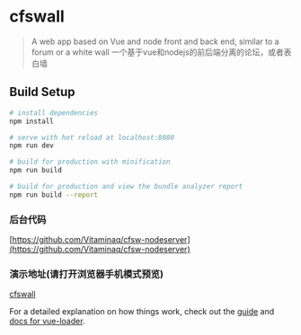 # cfswall

> A web app based on Vue and node front and back end, similar to a forum or a white wall
一个基于vue和nodejs的前后端分离的论坛，或者表白墙

## Build Setup

``` bash
# install dependencies
npm install

# serve with hot reload at localhost:8080
npm run dev

# build for production with minification
npm run build

# build for production and view the bundle analyzer report
npm run build --report
```
### 后台代码
[https://github.com/Vitaminaq/cfsw-nodeserver](https://github.com/Vitaminaq/cfsw-nodeserver)

### 演示地址(请打开浏览器手机模式预览)
[cfswall](http://180.76.53.224)

For a detailed explanation on how things work, check out the [guide](http://vuejs-templates.github.io/webpack/) and [docs for vue-loader](http://vuejs.github.io/vue-loader).
